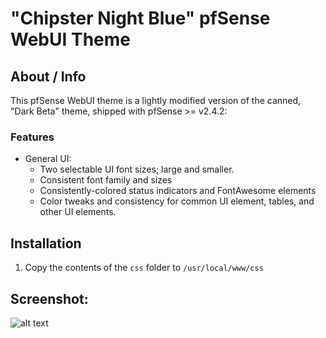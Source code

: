 # "Chipster Night Blue" pfSense WebUI Theme
## About / Info
This pfSense WebUI theme is a lightly modified version of the canned, "Dark Beta"
theme, shipped with pfSense >= v2.4.2:
### Features
* General UI:
  - Two selectable UI font sizes; large and smaller.
  - Consistent font family and sizes
  - Consistently-colored status indicators and FontAwesome elements
  - Color tweaks and consistency for common UI element, tables, and other UI elements.
## Installation
1. Copy the contents of the `css` folder to `/usr/local/www/css`
## Screenshot:
![alt text](http://techdocs.cuccio.us/Chipster-Night-Small_SS.png "Screenshot: Smaller Font CSS")

